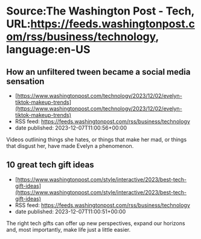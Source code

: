 # Source:The Washington Post - Tech, URL:https://feeds.washingtonpost.com/rss/business/technology, language:en-US

## How an unfiltered tween became a social media sensation
 - [https://www.washingtonpost.com/technology/2023/12/02/evelyn-tiktok-makeup-trends](https://www.washingtonpost.com/technology/2023/12/02/evelyn-tiktok-makeup-trends)
 - RSS feed: https://feeds.washingtonpost.com/rss/business/technology
 - date published: 2023-12-07T11:00:56+00:00

Videos outlining things she hates, or things that make her mad, or things that disgust her, have made Evelyn a phenomenon.

## 10 great tech gift ideas
 - [https://www.washingtonpost.com/style/interactive/2023/best-tech-gift-ideas](https://www.washingtonpost.com/style/interactive/2023/best-tech-gift-ideas)
 - RSS feed: https://feeds.washingtonpost.com/rss/business/technology
 - date published: 2023-12-07T11:00:51+00:00

The right tech gifts can offer up new perspectives, expand our horizons and, most importantly, make life just a little easier.

